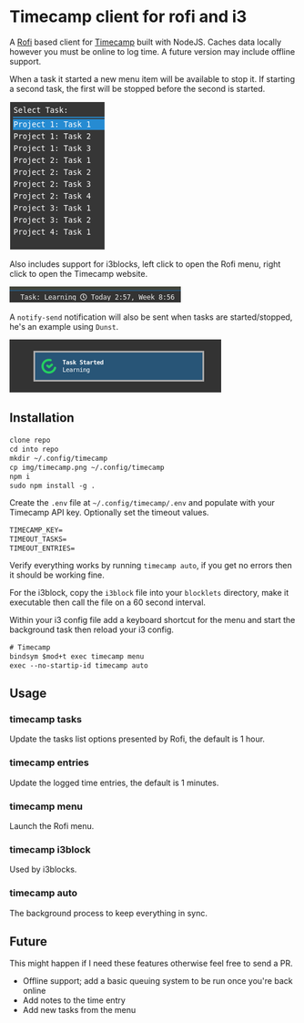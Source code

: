 # Timecamp client for rofi and i3

A [Rofi](https://github.com/davatorium/rofi) based client for [Timecamp](https://www.timecamp.com/) built with NodeJS. Caches data locally however you must be online to log time. A future version may include offline support.  

When a task it started a new menu item will be available to stop it. If starting a second task, the first will be stopped before the second is started.  

![](./img/rofi.png)


Also includes support for i3blocks, left click to open the Rofi menu, right click to open the Timecamp website.  

![](./img/i3blocks.png)

A `notify-send` notification will also be sent when tasks are started/stopped, he's an example using `Dunst`.

![](./img/notify.png)


## Installation

```
clone repo
cd into repo
mkdir ~/.config/timecamp
cp img/timecamp.png ~/.config/timecamp
npm i
sudo npm install -g .
```

Create the `.env` file at `~/.config/timecamp/.env` and populate with your Timecamp API key. Optionally set the timeout values.  

```
TIMECAMP_KEY=
TIMEOUT_TASKS=
TIMEOUT_ENTRIES=
```

Verify everything works by running `timecamp auto`, if you get no errors then it should be working fine.  

For the i3block, copy the `i3block` file into your `blocklets` directory, make it executable then call the file on a 60 second interval.  

Within your i3 config file add a keyboard shortcut for the menu and start the background task then reload your i3 config.

```
# Timecamp
bindsym $mod+t exec timecamp menu
exec --no-startip-id timecamp auto
```


## Usage

### timecamp tasks
Update the tasks list options presented by Rofi, the default is 1 hour.  

### timecamp entries
Update the logged time entries, the default is 1 minutes.  

### timecamp menu
Launch the Rofi menu.  

### timecamp i3block
Used by i3blocks.  

### timecamp auto
The background process to keep everything in sync.


## Future

This might happen if I need these features otherwise feel free to send a PR.  

- Offline support; add a basic queuing system to be run once you're back online
- Add notes to the time entry
- Add new tasks from the menu